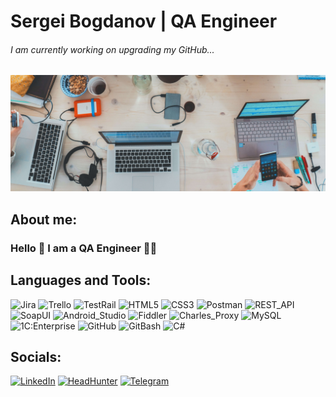 # Sergei Bogdanov | QA Engineer
###### I am currently working on upgrading my GitHub...
![Header](https://github.com/SergeiBogdanov/sergeibogdanov/blob/main/assets/workoftesters2.jpg)

## About me:

### Hello 👋 I am a QA Engineer 👨‍💻 

## Languages and Tools:
![Jira](https://img.shields.io/badge/-Jira-2684FF?style=for-the-badge&logo=Jira)
![Trello](https://img.shields.io/badge/-Trello-243655?style=for-the-badge&logo=Trello)
![TestRail](https://img.shields.io/badge/-TestRail-62BB75?style=for-the-badge&logo=TestRail)
![HTML5](https://img.shields.io/badge/-HTML5-4D4A4B?style=for-the-badge&logo=HTML5)
![CSS3](https://img.shields.io/badge/-CSS3-254BDD?style=for-the-badge&logo=css3)
![Postman](https://img.shields.io/badge/-Postman-E4E4E4?style=for-the-badge&logo=Postman)
![REST_API](https://img.shields.io/badge/-REST%7FAPI-00AFDF?style=for-the-badge&logo=RESTAPI)
![SoapUI](https://img.shields.io/badge/-SoapUI-F4D500?style=for-the-badge&logo=SoapUI)
![Android_Studio](https://img.shields.io/badge/-Android%7FStudio-072E40?style=for-the-badge&logo=androidstudio)
![Fiddler](https://img.shields.io/badge/-Fiddler-000000?style=for-the-badge&logo=progress)
![Charles_Proxy](https://img.shields.io/badge/-Charles%7FProxy-02C6D1?style=for-the-badge&logo=Charles)
![MySQL](https://img.shields.io/badge/-MySQL-E26D00?style=for-the-badge&logo=MySQL)
![1C:Enterprise](https://img.shields.io/badge/-1C-F7D93E?style=for-the-badge&logo=1C)
![GitHub](https://img.shields.io/badge/-GitHub-000000?style=for-the-badge&logo=GitHub)
![GitBash](https://img.shields.io/badge/-GitBash-D9D9D9?style=for-the-badge&logo=Git)
![C#](https://img.shields.io/badge/-С%23-964D92?style=for-the-badge&logo=csharp)

## Socials:
[![LinkedIn](https://img.shields.io/badge/-LinkedIn-0A63BC?style=for-the-badge&logo=LinkedIn)](https://www.linkedin.com/in/sergei-bogdanov-qa/)
[![HeadHunter](https://img.shields.io/badge/-Head_Hunter-CB0A10?style=for-the-badge&logo=HeadHunter)](https://hh.ru/resume/3b9f6945ff0b710dfc0039ed1f706c78694b39)
[![Telegram](https://img.shields.io/badge/-Telegram-D9D9D9?style=for-the-badge&logo=Telegram)](https://t.me/SergeiBD)



<!--![DevTools](https://img.shields.io/badge/-DevTools-2D79F7?style=for-the-badge&logo=DevTools)-->
<!--
**SergeiBogdanov/sergeibogdanov** is a ✨ _special_ ✨ repository because its `README.md` (this file) appears on your GitHub profile.

Here are some ideas to get you started:

- 🔭 I’m currently working on ...
- 🌱 I’m currently learning ...
- 👯 I’m looking to collaborate on ...
- 🤔 I’m looking for help with ...
- 💬 Ask me about ...
- 📫 How to reach me: ...
- 😄 Pronouns: ...
- ⚡ Fun fact: ...
-->
